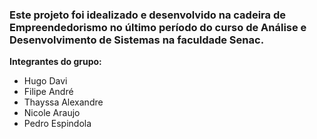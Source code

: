 ### Este projeto foi idealizado e desenvolvido na cadeira de Empreendedorismo no último período do curso de Análise e Desenvolvimento de Sistemas na faculdade Senac.

**Integrantes do grupo:**
- Hugo Davi
- Filipe André
- Thayssa Alexandre
- Nicole Araujo
- Pedro Espindola